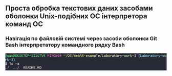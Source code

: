 ## Проста обробка текстових даних засобами оболонки Unix-подібних ОС інтерпретора команд ОС
### Навігація по файловій системі через засоби оболонки Git Bash інтерпретатору командного рядку Bash

![image](https://github.com/Lysdorf/WebAR-example/blob/Laboratory-work-3/Laboratory-work-3/2-2-1.png)
